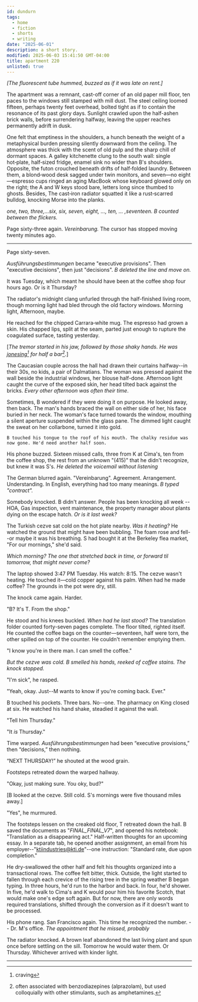 ```yaml
---
id: dundurn
tags:
  - home
  - fiction
  - shorts
  - writing
date: "2025-06-01"
description: a short story.
modified: 2025-06-03 15:41:50 GMT-04:00
title: apartment 220
unlisted: true
---
```


_[The fluorescent tube hummed, buzzed as if it was late on rent.]_

The apartment was a remnant, cast-off corner of an old paper mill floor, ten paces to the windows still stamped with mill dust.
The steel ceiling loomed fifteen, perhaps twenty feet overhead, bolted tight as if to contain the resonance of its past glory days.
Sunlight crawled upon the half-ashen brick walls, before surrendering halfway, leaving the upper reaches permanently adrift in dusk.

One felt that emptiness in the shoulders, a hunch beneath the weight of a metaphysical burden pressing silently downward from the ceiling.
The atmosphere was thick with the scent of old pulp and the sharp chill of dormant spaces.
A galley kitchenette clung to the south wall: single hot‑plate, half‑sized fridge, enamel sink no wider than B's shoulders. Opposite, the futon crouched beneath drifts of half‑folded laundry. Between them, a blond‑wood desk sagged under twin monitors, and seven—no eight—espresso cups ringed an aging MacBook whose keyboard glowed only on the right; the A and W keys stood bare, letters long since thumbed to ghosts. Besides, The cast‑iron radiator squatted it like a rust‑scarred bulldog, knocking Morse into the planks.

_one, two, three,...six, six, seven, eight, ..., ten, ... ,seventeen. B counted between the flickers._

Page sixty-three again. _Vereinbarung._ The cursor has stopped moving twenty minutes ago.

---

Page sixty-seven.

  _Ausführungsbestimmungen_ became "executive provisions". Then "executive decisions", then just "decisions". _B deleted the line and move on._

It was Tuesday, which meant he should have been at the coffee shop four hours ago. Or is it Thursday?

The radiator's midnight clang unfurled through the half-finished living room, though morning light had bled through the old factory windows. Morning light, Afternoon, maybe.

He reached for the chipped Carrara‑white mug. The espresso had grown a skin. His chapped lips, split at the seam, parted just enough to rupture the coagulated surface, tasting yesterday.

[_The tremor started in his jaw, followed by those shaky hands. He was <u>jonesing</u>[^1] for half a bar[^2]._]

The Caucasian couple across the hall had drawn their curtains halfway--in their 30s, no kids, a pair of Dalmatians. The woman was pressed against the wall beside
the industrial windows, her blouse half-done. Afternoon light caught the curve of the exposed skin, her head tilted back against the bricks. _Every other afternoon was often their time_.

Sometimes, B wondered if they were doing it on purpose. He looked away, then back. The man's hands braced the wall on either side of her, his face buried in her neck.
The woman's face turned towards the window, mouthing a silent aperture suspended within the glass pane. The dimmed light caught the sweat on her collarbone, turned it into gold.

```sms
B touched his tongue to the roof of his mouth. The chalky residue was now gone. He'd need another half soon.
```

His phone buzzed. Sixteen missed calls, three from K at Cima's, ten from the coffee shop, the rest from an unknown "(415)" that he didn't recognize, but knew it was S's. _He deleted the voicemail without listening_

The German blurred again. "Vereinbarung". Agreement. Arrangement. Understanding. In English, everything had too many meanings. _B typed "contract"._

Somebody knocked. B didn't answer. People has been knocking all week -- HOA, Gas inspection, vent maintenance, the property manager about plants dying on the escape hatch. _Or is it last week?_

The Turkish cezve sat cold on the hot plate nearby. _Was it heating?_ He watched the ground that might have been bubbling. The foam rose and fell--or maybe it was his breathing. S had bought it at the Berkeley flea market, "For our mornings," she'd said.

_Which morning? The one that stretched back in time, or forward til tomorrow, that might never come?_

The laptop showed 3:47 PM Tuesday. His watch: 8:15. The cezve wasn't heating. He touched it—cold copper against his palm. When had he made coffee? The grounds in the pot were dry, still.

The knock came again. Harder.

"B? It's T. From the shop."

He stood and his knees buckled. _When had he last stood?_ The translation folder counted forty-seven pages complete. The floor tilted, righted itself. He counted the coffee bags on the counter—seventeen, half were torn, the other spilled on top of the counter. He couldn't remember emptying them.

"I know you're in there man. I can smell the coffee."

_But the cezve was cold. B smelled his hands, reeked of coffee stains. The knock stopped._

"I'm sick", he rasped.

"Yeah, okay. Just--M wants to know if you're coming back. Ever."

B touched his pockets. Three bars. No--one. The pharmacy on King closed at six. He watched his hand shake, steadied it against the wall.

"Tell him Thursday."

"It _is_ Thursday."

Time warped. _Ausführungsbestimmungen_ had been “executive provisions,” then “decisions,” then nothing.

“NEXT THURSDAY!” he shouted at the wood grain.

Footsteps retreated down the warped hallway.

"Okay, just making sure. You oky, bud?"

[B looked at the cezve. Still cold. S's mornings were five thousand miles away.]

"Yes", he murmured.

The footsteps lessen on the creaked old floor, T retreated down the hall. B saved the documents as "_FINAL_FINAL_V7_", and opened his notebook: "Translation as a disappearing act." Half-written thoughts for an upcoming essay. In a separate tab, he opened another assignment, an email from his employer--"ktiindustries@kti.de"--one instruction: "Standard rate, due upon completion."

He dry-swallowed the other half and felt his thoughts organized into a transactional rows. <!--The idea here is that he start hallucinating again -->
The coffee felt bitter, thick. Outside, the light started to fallen through each crevice of the rising tree in the spring weather <!-- revise this -->
B began typing. In three hours, he'd run to the harbor and back. In four, he'd shower. In five, he'd walk to Cima's and K would pour him his favorite Scotch, that would make one's edge soft again.
But for now, there are only words required translations, shifted through the conversion as if it doesn't want to be processed.

His phone rang. San Francisco again. This time he recognized the number. -- Dr. M's office. _The appointment that he missed, probably_

The radiator knocked. A brown leaf abandoned the last living plant and spun once before settling on the sill. Tomorrow he would water them. Or Thursday. Whichever arrived with kinder light.

---

[^1]: craving

[^2]: often associated with benzodiazepines (alprazolam), but used colloquially with other stimulants, such as amphetamines.
